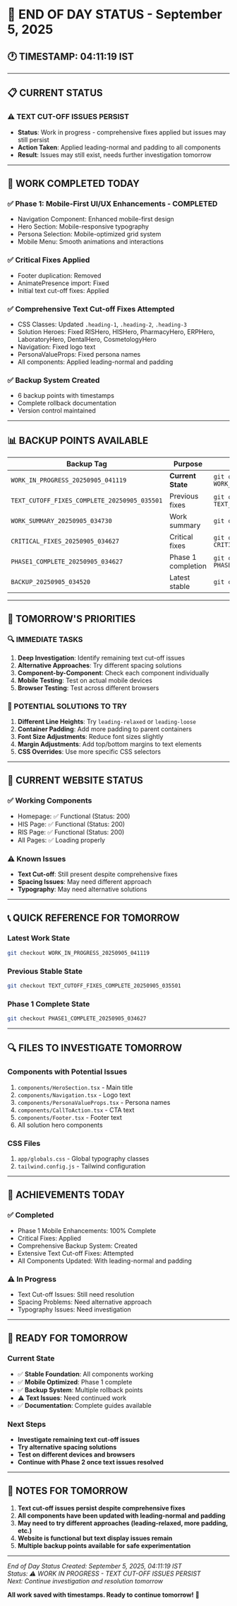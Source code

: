 # 🌙 END OF DAY STATUS - September 5, 2025

## **🕐 TIMESTAMP: 04:11:19 IST**

---

## **📋 CURRENT STATUS**

### **⚠️ TEXT CUT-OFF ISSUES PERSIST**
- **Status**: Work in progress - comprehensive fixes applied but issues may still persist
- **Action Taken**: Applied leading-normal and padding to all components
- **Result**: Issues may still exist, needs further investigation tomorrow

---

## **🔧 WORK COMPLETED TODAY**

### **✅ Phase 1: Mobile-First UI/UX Enhancements - COMPLETED**
- Navigation Component: Enhanced mobile-first design
- Hero Section: Mobile-responsive typography
- Persona Selection: Mobile-optimized grid system
- Mobile Menu: Smooth animations and interactions

### **✅ Critical Fixes Applied**
- Footer duplication: Removed
- AnimatePresence import: Fixed
- Initial text cut-off fixes: Applied

### **✅ Comprehensive Text Cut-off Fixes Attempted**
- CSS Classes: Updated `.heading-1`, `.heading-2`, `.heading-3`
- Solution Heroes: Fixed RISHero, HISHero, PharmacyHero, ERPHero, LaboratoryHero, DentalHero, CosmetologyHero
- Navigation: Fixed logo text
- PersonaValueProps: Fixed persona names
- All components: Applied leading-normal and padding

### **✅ Backup System Created**
- 6 backup points with timestamps
- Complete rollback documentation
- Version control maintained

---

## **📊 BACKUP POINTS AVAILABLE**

| Backup Tag | Purpose | Rollback Command |
|------------|---------|------------------|
| `WORK_IN_PROGRESS_20250905_041119` | **Current State** | `git checkout WORK_IN_PROGRESS_20250905_041119` |
| `TEXT_CUTOFF_FIXES_COMPLETE_20250905_035501` | Previous fixes | `git checkout TEXT_CUTOFF_FIXES_COMPLETE_20250905_035501` |
| `WORK_SUMMARY_20250905_034730` | Work summary | `git checkout WORK_SUMMARY_20250905_034730` |
| `CRITICAL_FIXES_20250905_034627` | Critical fixes | `git checkout CRITICAL_FIXES_20250905_034627` |
| `PHASE1_COMPLETE_20250905_034627` | Phase 1 completion | `git checkout PHASE1_COMPLETE_20250905_034627` |
| `BACKUP_20250905_034520` | Latest stable | `git checkout BACKUP_20250905_034520` |

---

## **🎯 TOMORROW'S PRIORITIES**

### **🔍 IMMEDIATE TASKS**
1. **Deep Investigation**: Identify remaining text cut-off issues
2. **Alternative Approaches**: Try different spacing solutions
3. **Component-by-Component**: Check each component individually
4. **Mobile Testing**: Test on actual mobile devices
5. **Browser Testing**: Test across different browsers

### **🔧 POTENTIAL SOLUTIONS TO TRY**
1. **Different Line Heights**: Try `leading-relaxed` or `leading-loose`
2. **Container Padding**: Add more padding to parent containers
3. **Font Size Adjustments**: Reduce font sizes slightly
4. **Margin Adjustments**: Add top/bottom margins to text elements
5. **CSS Overrides**: Use more specific CSS selectors

---

## **📱 CURRENT WEBSITE STATUS**

### **✅ Working Components**
- Homepage: ✅ Functional (Status: 200)
- HIS Page: ✅ Functional (Status: 200)
- RIS Page: ✅ Functional (Status: 200)
- All Pages: ✅ Loading properly

### **⚠️ Known Issues**
- **Text Cut-off**: Still present despite comprehensive fixes
- **Spacing Issues**: May need different approach
- **Typography**: May need alternative solutions

---

## **📞 QUICK REFERENCE FOR TOMORROW**

### **Latest Work State**
```bash
git checkout WORK_IN_PROGRESS_20250905_041119
```

### **Previous Stable State**
```bash
git checkout TEXT_CUTOFF_FIXES_COMPLETE_20250905_035501
```

### **Phase 1 Complete State**
```bash
git checkout PHASE1_COMPLETE_20250905_034627
```

---

## **🔍 FILES TO INVESTIGATE TOMORROW**

### **Components with Potential Issues**
1. `components/HeroSection.tsx` - Main title
2. `components/Navigation.tsx` - Logo text
3. `components/PersonaValueProps.tsx` - Persona names
4. `components/CallToAction.tsx` - CTA text
5. `components/Footer.tsx` - Footer text
6. All solution hero components

### **CSS Files**
1. `app/globals.css` - Global typography classes
2. `tailwind.config.js` - Tailwind configuration

---

## **🎉 ACHIEVEMENTS TODAY**

### **✅ Completed**
- Phase 1 Mobile Enhancements: 100% Complete
- Critical Fixes: Applied
- Comprehensive Backup System: Created
- Extensive Text Cut-off Fixes: Attempted
- All Components Updated: With leading-normal and padding

### **⚠️ In Progress**
- Text Cut-off Issues: Still need resolution
- Spacing Problems: Need alternative approach
- Typography Issues: Need investigation

---

## **🚀 READY FOR TOMORROW**

### **Current State**
- ✅ **Stable Foundation**: All components working
- ✅ **Mobile Optimized**: Phase 1 complete
- ✅ **Backup System**: Multiple rollback points
- ⚠️ **Text Issues**: Need continued work
- ✅ **Documentation**: Complete guides available

### **Next Steps**
- **Investigate remaining text cut-off issues**
- **Try alternative spacing solutions**
- **Test on different devices and browsers**
- **Continue with Phase 2 once text issues resolved**

---

## **📝 NOTES FOR TOMORROW**

1. **Text cut-off issues persist despite comprehensive fixes**
2. **All components have been updated with leading-normal and padding**
3. **May need to try different approaches (leading-relaxed, more padding, etc.)**
4. **Website is functional but text display issues remain**
5. **Multiple backup points available for safe experimentation**

---

*End of Day Status Created: September 5, 2025, 04:11:19 IST*  
*Status: ⚠️ WORK IN PROGRESS - TEXT CUT-OFF ISSUES PERSIST*  
*Next: Continue investigation and resolution tomorrow*

**All work saved with timestamps. Ready to continue tomorrow!** 🌙

